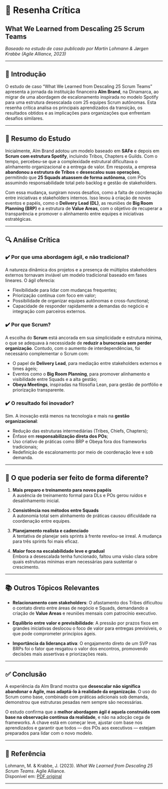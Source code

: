 # 📝 Resenha Crítica  
## **What We Learned from Descaling 25 Scrum Teams**  
*Baseado no estudo de caso publicado por Martin Lohmann & Jørgen Krabbe (Agile Alliance, 2023)*

---

## 📌 Introdução

O estudo de caso “What We Learned from Descaling 25 Scrum Teams” apresenta a jornada da instituição financeira **Alm Brand**, na Dinamarca, ao migrar de uma abordagem de escalonamento inspirada no modelo Spotify para uma estrutura desescalada com 25 equipes Scrum autônomas. Esta resenha crítica analisa os principais aprendizados da transição, os resultados obtidos e as implicações para organizações que enfrentam desafios similares.

---

## 🧩 Resumo do Estudo

Inicialmente, Alm Brand adotou um modelo baseado em **SAFe** e depois em **Scrum com estrutura Spotify**, incluindo Tribos, Chapters e Guilds. Com o tempo, percebeu-se que a complexidade estrutural dificultava o alinhamento organizacional e a entrega de valor. Em resposta, a empresa **abandonou a estrutura de Tribos** e **desescalou suas operações**, permitindo que **25 Squads atuassem de forma autônoma**, com POs assumindo responsabilidade total pelo backlog e gestão de stakeholders.

Com essa mudança, surgiram novos desafios, como a falta de coordenação entre iniciativas e stakeholders internos. Isso levou à criação de novos eventos e papéis, como o **Delivery Lead (DL)**, as reuniões de **Big Room Planning (BRP)** e a estrutura de **Value Areas**, com o objetivo de recuperar a transparência e promover o alinhamento entre equipes e iniciativas estratégicas.

---

## 🔍 Análise Crítica

### ✔️ Por que uma abordagem ágil, e não tradicional?

A natureza dinâmica dos projetos e a presença de múltiplos stakeholders externos tornavam inviável um modelo tradicional baseado em fases lineares. O ágil oferecia:

- Flexibilidade para lidar com mudanças frequentes;
- Priorização contínua com foco em valor;
- Possibilidade de organizar equipes autônomas e cross-functional;
- Capacidade de responder rapidamente a demandas do negócio e integração com parceiros externos.

### ✔️ Por que Scrum?

A escolha do **Scrum** está ancorada em sua simplicidade e estrutura mínima, o que se adequava à necessidade de **reduzir a burocracia sem perder organização**. Contudo, com o aumento de interdependências, foi necessário complementar o Scrum com:

- O papel de **Delivery Lead**, para mediação entre stakeholders externos e times ágeis;
- Eventos como o **Big Room Planning**, para promover alinhamento e visibilidade entre Squads e a alta gestão;
- **Obeya Meetings**, inspiradas na filosofia Lean, para gestão de portfólio e priorização transparente.

### ✔️ O resultado foi inovador?

Sim. A inovação está menos na tecnologia e mais na **gestão organizacional**:

- Redução das estruturas intermediárias (Tribes, Chiefs, Chapters);
- Ênfase em **responsabilização direta dos POs**;
- Uso criativo de práticas como BRP e Obeya fora dos frameworks tradicionais;
- Redefinição de escalonamento por meio de coordenação leve e sob demanda.

---

## 🧠 O que poderia ser feito de forma diferente?

1. **Mais preparo e treinamento para novos papéis**  
   A ausência de treinamento formal para DLs e POs gerou ruídos e desalinhamento inicial.

2. **Consistência nos métodos entre Squads**  
   A autonomia total sem alinhamento de práticas causou dificuldade na coordenação entre equipes.

3. **Planejamento realista e cadenciado**  
   A tentativa de planejar seis sprints à frente revelou-se irreal. A mudança para três sprints foi mais eficaz.

4. **Maior foco na escalabilidade leve e gradual**  
   Embora a desescalada tenha funcionado, faltou uma visão clara sobre quais estruturas mínimas eram necessárias para sustentar o crescimento.

---

## 📚 Outros Tópicos Relevantes

- **Relacionamento com stakeholders**: O afastamento dos Tribes dificultou o contato direto entre áreas de negócio e Squads, demandando a criação de **Value Areas** e reuniões mensais com patrocínio executivo.

- **Equilíbrio entre valor e previsibilidade**: A pressão por prazos fixos em grandes iniciativas deslocou o foco de valor para entregas previsíveis, o que pode comprometer princípios ágeis.

- **Importância da liderança ativa**: O engajamento direto de um SVP nas BRPs foi o fator que resgatou o valor dos encontros, promovendo decisões mais assertivas e priorizações reais.

---

## ✅ Conclusão

A experiência da Alm Brand mostra que **desescalar não significa abandonar o Agile, mas adaptá-lo à realidade da organização**. O uso do Scrum como base, combinado com práticas adicionais sob demanda, demonstrou que estruturas pesadas nem sempre são necessárias.

O estudo confirma que a **melhor abordagem ágil é aquela construída com base na observação contínua da realidade**, e não na adoção cega de frameworks. A chave está em começar leve, ajustar com base nos aprendizados e garantir que todos — dos POs aos executivos — estejam preparados para lidar com o novo modelo.

---

## 🔖 Referência

Lohmann, M. & Krabbe, J. (2023). *What We Learned from Descaling 25 Scrum Teams*. Agile Alliance.  
Disponível em: [PDF original](https://agilealliance.org/resources/experience-reports/what-we-learned-from-descaling-25-scrum-teams/)

---
